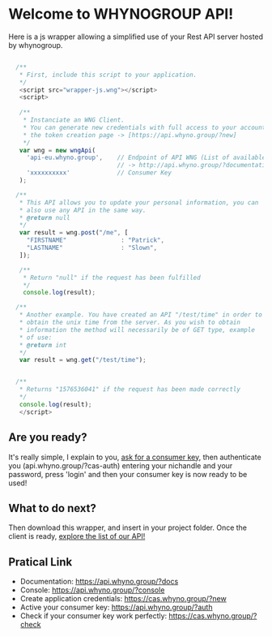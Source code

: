# Welcome to WHYNOGROUP API!
Here is a js wrapper allowing a simplified use of your Rest API server hosted by whynogroup.

```js

  /**
   * First, include this script to your application.
   */
   <script src="wrapper-js.wng"></script>
   <script>
  
   /**
    * Instanciate an WNG Client.
    * You can generate new credentials with full access to your account on
    * the token creation page -> [https://api.whyno.group/?new]
    */
   var wng = new wngApi(
     'api-eu.whyno.group',    // Endpoint of API WNG (List of available endpoints) 
                              // -> http://api.whyno.group/?documentation&endpointList
     'xxxxxxxxxx'             // Consumer Key
   );

  /**
   * This API allows you to update your personal information, you can 
   * also use any API in the same way.
   * @return null
   */
   var result = wng.post("/me", [
     "FIRSTNAME"               : "Patrick",
     "LASTNAME"                : "Slown", 
   ]);

   /**
    * Return "null" if the request has been fulfilled
    */
    console.log(result);

  /**
   * Another example. You have created an API "/test/time" in order to
   * obtain the unix time from the server. As you wish to obtain 
   * information the method will necessarily be of GET type, example 
   * of use:
   * @return int
   */
   var result = wng.get("/test/time");


  /**
   * Returns "1576536041" if the request has been made correctly
   */
   console.log(result);
   </script>
```

Are you ready?
----------
It's really simple, I explain to you, [ask for a consumer key](https://api.whyno.group/?new), then authenticate you (api.whyno.group/?cas-auth) 
entering your nichandle and your password, press 'login' and then your consumer key is now ready to be used!

What to do next?
----------
Then download this wrapper, and insert in your project folder. Once the client is ready, [explore the list of our API!](https://api.whyno.group/?console)

Pratical Link
----------
 * Documentation: https://api.whyno.group/?docs
 * Console: https://api.whyno.group/?console
 * Create application credentials: https://cas.whyno.group/?new
 * Active your consumer key: https://api.whyno.group/?auth
 * Check if your consumer key work perfectly: https://cas.whyno.group/?check

